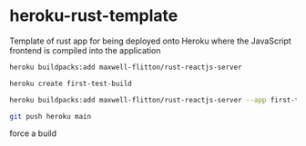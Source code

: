 # heroku-rust-template
Template of rust app for being deployed onto Heroku where the JavaScript frontend is compiled into the application




```bash
heroku buildpacks:add maxwell-flitton/rust-reactjs-server
```

```bash
heroku create first-test-build
```

```bash
heroku buildpacks:add maxwell-flitton/rust-reactjs-server --app first-test-build
```


```bash
git push heroku main
```

force a build
